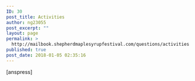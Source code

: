 ```yaml
---
ID: 30
post_title: Activities
author: ng23055
post_excerpt: ""
layout: page
permalink: >
  http://mailbook.shepherdmaplesyrupfestival.com/questions/activities
published: true
post_date: 2018-01-05 02:35:16
---
```

[anspress]